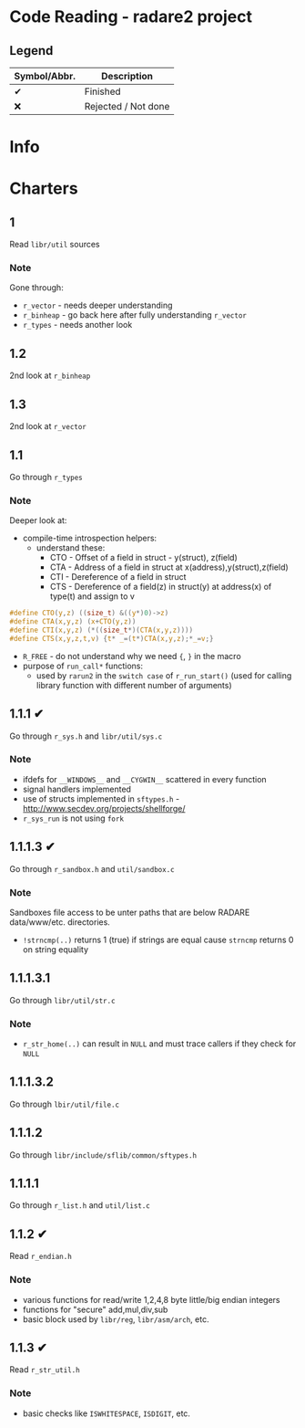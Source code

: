# Code Reading - radare2 project

## Legend

Symbol/Abbr. | Description
-------------|------------
✔ | Finished
❌ | Rejected / Not done


# Info

# Charters

## 1

Read `libr/util` sources

### Note

Gone through:
* `r_vector`  - needs deeper understanding
* `r_binheap` - go back here after fully understanding `r_vector`
* `r_types` - needs another look

## 1.2

2nd look at `r_binheap`

## 1.3

2nd look at `r_vector`

## 1.1

Go through `r_types`

### Note

Deeper look at:
* compile-time introspection helpers:
    * understand these:
        * CTO - Offset of a field in struct - y(struct), z(field)
        * CTA - Address of a field in struct at x(address),y(struct),z(field)
        * CTI - Dereference of a field in struct
        * CTS - Dereference of a field(z) in struct(y) at address(x) of type(t) and assign to v

```c
#define CTO(y,z) ((size_t) &((y*)0)->z)
#define CTA(x,y,z) (x+CTO(y,z))
#define CTI(x,y,z) (*((size_t*)(CTA(x,y,z))))
#define CTS(x,y,z,t,v) {t* _=(t*)CTA(x,y,z);*_=v;}
```

* `R_FREE` - do not understand why we need `{`, `}` in the macro
* purpose of `run_call*` functions:
    * used by `rarun2` in the `switch case` of `r_run_start()` (used for calling library function with different number of arguments)

## 1.1.1 ✔

Go through `r_sys.h` and `libr/util/sys.c`

### Note

* ifdefs for `__WINDOWS__` and `__CYGWIN__` scattered in every function
* signal handlers implemented
* use of structs implemented in `sftypes.h` - http://www.secdev.org/projects/shellforge/
* `r_sys_run` is not using `fork`

## 1.1.1.3 ✔

Go through `r_sandbox.h` and `util/sandbox.c`

### Note

Sandboxes file access to be unter paths that are below RADARE data/www/etc. directories.

* `!strncmp(..)` returns 1 (true) if strings are equal cause `strncmp` returns 0 on string equality

## 1.1.1.3.1

Go through `libr/util/str.c`

### Note

* `r_str_home(..)` can result in `NULL` and must trace callers if they check for `NULL`

## 1.1.1.3.2

Go through `lbir/util/file.c`

## 1.1.1.2

Go through `libr/include/sflib/common/sftypes.h`

## 1.1.1.1

Go through `r_list.h` and `util/list.c`

## 1.1.2 ✔

Read `r_endian.h`

### Note

* various functions for read/write 1,2,4,8 byte little/big endian integers
* functions for "secure" add,mul,div,sub
* basic block used by `libr/reg`, `libr/asm/arch`, etc.

## 1.1.3 ✔

Read `r_str_util.h`

### Note

* basic checks like `ISWHITESPACE`, `ISDIGIT`, etc.